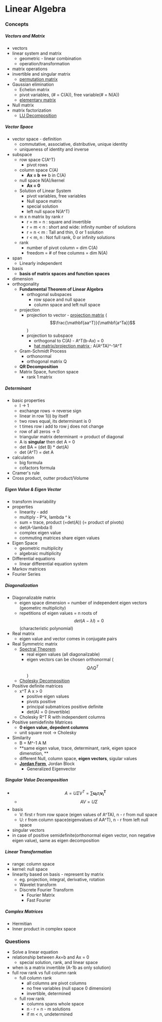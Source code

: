 # Linear Algebra

### Concepts

##### Vectors and Matrix

* vectors
* linear system and matrix
  * geometric - linear combination
  * operation/transformation
* matrix operations
* invertible and singular matrix
  * [permutation matrix](https://en.wikipedia.org/wiki/Permutation_matrix)
* Gaussian elimination
  * Echelon matrix
  * pivot variables, \(\# = C\(A\)\), free variable\(\# = N\(A\)\)
  * [elementary matrix](https://en.wikipedia.org/wiki/Elementary_matrix)
* Null matrix
* matrix factorization
  * [LU Decomposition](https://en.wikipedia.org/wiki/LU_decomposition)

##### Vector Space

* vector space - definition
  * commutative, associative, distributive, unique identity
  * uniqueness of identity and inverse
* subspace
  * row space C\(A^T\)
    * pivot rows
  * column space C\(A\)
    * **Ax = b** &lt;=&gt; b in C\(A\)
  * null space N\(A\)/kernel
    * **Ax = 0**
  * Solution of Linear System 
    * pivot variables, free variables
    * Null space matrix
    * special solution 
    * left null space N\(A^T\)
  * m x n matrix by rank r
    * r = m = n : square and invertible
    * r = m &lt; n : short and wide: infinity number of solutions
    * r = n &lt; m : Tall and thin, 0 or 1 solution
    * r &lt; m, n : Not full rank, 0 or infinity solutions
  * rank
    * number of pivot column = dim C\(A\)
    * freedom = \# of free columns = dim N\(A\)
* span
  * Linearly independent
* basis
  * **basis of matrix spaces and function spaces**
* dimension
* orthogonality
  * **Fundamental Theorem of Linear Algebra**
    * orthogonal subspaces 
      * row space and null space
      * column space and left null space
  * projection
    * projection to vector - [projection matrix](https://mathworld.wolfram.com/ProjectionMatrix.html) \($$\frac{\mathbf{aa^T}}{\mathbf{a^Ta}}$$\)
    * projection to subspace
      * orthogonal to C\(A\) - A^T\(b-Ax\) = 0
      * [hat matrix/projection matrix ](https://en.wikipedia.org/wiki/Projection_matrix): A\(A^TA\)^-1A^T
  * Gram-Schmidt Process
    * orthonormal
    * orthogonal matrix Q
  * **QR Decomposition**
  * Matrix Space, function space
    * rank 1 matrix

##### Determinant

* basic properties
  * I -&gt; 1
  * exchange rows -&gt; reverse sign
  * linear in row 1\(i\) by itself
  * two rows equal, its determinant is 0
  * t times row i add to row j does not change
  * row of all zeros -&gt; 0
  * triangular matrix determinant -&gt; product of diagonal
  * A is **singular** then det A = 0
  * det BA = \(det B\) \* det\(A\)
  * det \(A^T\) = det A
* calculation
  * big formula
  * cofactors formula
* Cramer's rule 
* Cross product, outter product/Volume

##### Eigen Value & Eigen Vector

* transform invariability 
* properties
  * linearity - add
  * multiply - P^k, lambda ^ k
  * sum = trace, product \(=det\(A\)\) \(= product of pivots\)
  * det\(A-\lambda I\)
  * complex eigen value
  * commuting matrices share eigen values
* Eigen Space
  * geometric multiplicity
  * algebraic multiplicity
* Differential equations
  * linear differential equation system
* Markov matrices
* Fourier Series

##### Diagonalization

* Diagonalizable matrix
  * eigen space dimension = number of independent eigen vectors \(geometirc multiplicity\)
  * repetitions of eigen values = n roots of $$det(A - \lambda I ) = 0$$ \(characteristic polynomial\)
* Real matrix
  * eigen value and vector comes in conjugate pairs
* Real Symmetric matrix
  * [Spectral Theorem](https://en.wikipedia.org/wiki/Spectral_theorem) 
    * real eigen values \(all diagonailzable\)
    * eigen vectors can be chosen orthonormal \($$Q\Lambda Q^T$$\)
  * [Cholesky Decomposition](#)
* Positive definite matrices
  * x^T A x &gt; 0
    * positive eigen values 
    * pivots positive
    * principal submatrices positive definite
    * det\(A\) = 0 \(invertible\)
  * Cholesky R^T R with independent columns
* Positive semidefinite Matrices
  * **0 eigen value, depedent columns**
  * unit square root -&gt; Cholesky
* Similarity
  * B = M^-1 A M
  * **same eigen value, trace, determinant, rank, eigen space dimenstion, **
  * different Null, column space, **eigen vectors**, sigular values
  * [**Jordan Form**](https://en.wikipedia.org/wiki/Jordan_normal_form), Jordan Block
    * Generalized Eigenvector

##### Singular Value Decomposition

* $$A = U \Sigma V^T = \sum \mathbf{u_i} \sigma_i \mathbf{v_i^T}$$
  * $$AV = U \Sigma$$
* basis
  * V: first r from row space \(eigen values of A^TA\), n - r from null space
  * U: r from column space\(eigenvalues of AA^T\), n - r from left null space
* singular vectors
* in case of positive semidefinite\(orthonormal eigen vector, non negative eigen value\), same as eigen decomposition

##### Linear Transformation

* range: column space
* kernel: null space
* linearity based on basis - represent by matrix
  * eg. projection, integral, derivative, rotation
  * Wavelet transform
  * Discrete Fourier Transform
    * Fourier Matrix
    * Fast Fourier

##### Complex Matrices

* Hermitian
* Inner product in complex space



### Questions

* Solve a linear equation
* relationship between Ax=b and Ax = 0
  * special solution, rank, and linear space
* when is a matrix invertible \(A-1b as only solution\)
* full row rank vs full column rank
  * full column rank
    * all columns are pivot columns
    * no free variables \(null space 0 dimension\)
    * invertible, determined
  * full row rank 
    * columns spans whole space
    * n - r = n - m solutions
    * if m &lt; n, undetermined



